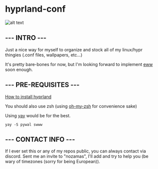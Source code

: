 # hyprland-conf

![alt text](https://github.com/NoZaMaS/hyprland-conf/blob/main/20240410_00h27m48s_grim.png)

## --- INTRO ---

  Just a nice way for myself to organize and stock all of my linux/hypr thingies (.conf files, wallpapers, etc...)

  It's pretty bare-bones for now, but I'm looking forward to implement [eww](https://github.com/elkowar/eww?tab=readme-ov-file) soon enough.

## --- PRE-REQUISITES ---

  [How to install hyprland](https://wiki.hyprland.org/Getting-Started/Installation/)
  
  You should also use zsh (using [oh-my-zsh](https://ohmyz.sh/#install) for convenience sake)
  
  Using [yay](https://github.com/Jguer/yay) would be for the best.

  `yay -S pywal swww`

## --- CONTACT INFO ---

  If I ever set this or any of my repos public, you can always contact via discord. Sent me an invite to "nozamas", I'll 
add and try to help you (be wary of timezones (sorry for being European)).
